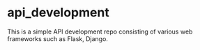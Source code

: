 # api_development

This is a simple API development repo consisting of various web frameworks such as Flask, Django.
